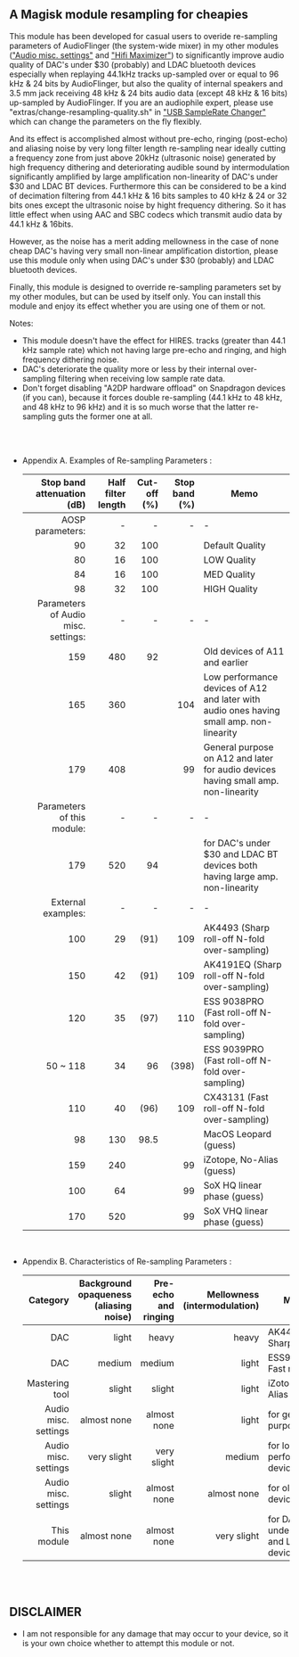 ## A Magisk module resampling for cheapies

This module has been developed for casual users to overide re-sampling parameters of AudioFlinger (the system-wide mixer) in my other modules (["Audio misc. settings"](https://github.com/Magisk-Modules-Alt-Repo/audio-misc-settings) and ["Hifi Maximizer"](https://github.com/yzyhk904/hifi-maximizer-mod)) to significantly improve audio quality of DAC's under $30 (probably) and LDAC bluetooth devices especially when replaying 44.1kHz tracks up-sampled over or equal to 96 kHz & 24 bits by AudioFlinger, but also the quality of internal speakers and 3.5 mm jack receiving 48 kHz & 24 bits audio data (except 48 kHz & 16 bits) up-sampled by AudioFlinger. If you are an audiophile expert, please use "extras/change-resampling-quality.sh" in ["USB SampleRate Changer"](https://github.com/yzyhk904/USB_SampleRate_Changer) which can change the parameters on the fly flexibly.

And its effect is accomplished almost without pre-echo, ringing (post-echo) and aliasing noise by very long filter length re-sampling near ideally cutting a frequency zone from just above 20kHz (ultrasonic noise) generated by high frequency dithering and deteriorating audible sound by intermodulation significantly amplified by large amplification non-linearity of DAC's under $30 and LDAC BT devices. Furthermore this can be considered to be a kind of decimation filtering from 44.1 kHz & 16 bits samples to 40 kHz & 24 or 32 bits ones except the ultrasonic noise by hight frequency dithering. So it has little effect when using AAC and SBC codecs which transmit audio data by 44.1 kHz & 16bits. 

However, as the noise has a merit adding mellowness in the case of none cheap DAC's having very small non-linear amplification distortion, please use this module only when using DAC's under $30 (probably) and LDAC bluetooth devices.

Finally, this module is designed to override re-sampling parameters set by my other modules, but can be used by itself only. You can install this module and enjoy its effect whether you are using one of them or not.


Notes:
* This module doesn't have the effect for HIRES. tracks (greater than 44.1 kHz sample rate) which not having large pre-echo and ringing, and high frequency dithering noise.
* DAC's deteriorate the quality more or less by their internal over-sampling filtering when receiving low sample rate data.
* Don't forget disabling "A2DP hardware offload" on Snapdragon devices (if you can), because it forces double re-sampling (44.1 kHz to 48 kHz, and 48 kHz to 96 kHz) and it is so much worse that the latter re-sampling guts the former one at all.

<br/>
<br/>

- Appendix A. Examples of Re-sampling Parameters :
    
    
    | Stop band attenuation (dB) | Half filter length | Cut-off (%) | Stop band (%) | Memo |
    | ---: | ---: | ---: | ---: | ---- |
    | AOSP parameters: | - | - | - | - |
    | 90 | 32 | 100 | | Default Quality|
    | 80 | 16 | 100 | | LOW Quality |
    | 84 | 16 | 100 | | MED Quality |
    | 98 | 32 | 100 | | HIGH Quality |
    | Parameters of Audio misc. settings: | - | - | - | - |
    | 159 | 480 | 92 | | Old devices of A11 and earlier |
    | 165 | 360 | | 104 | Low performance devices of A12 and later with audio ones having small amp. non-linearity |
    | 179 | 408 | | 99 | General purpose on A12 and later for audio devices having small amp. non-linearity |
    | Parameters of this module: | - | - | - | - |
    | 179 | 520 | 94 | | for DAC's under $30 and LDAC BT devices both having large amp. non-linearity |
    | External examples: | - | - | - | - |
    | 100 | 29 | (91) | 109 | AK4493 (Sharp roll-off N-fold over-sampling) |
    | 150 | 42 | (91) | 109 | AK4191EQ (Sharp roll-off N-fold over-sampling) |
    | 120 | 35 | (97) | 110 | ESS 9038PRO (Fast roll-off N-fold over-sampling) |
    | 50 ~ 118 | 34 | 96 | (398) | ESS 9039PRO (Fast roll-off N-fold over-sampling) |
    | 110 | 40 | (96) | 109 | CX43131 (Fast roll-off N-fold over-sampling) |
    | 98 | 130 | 98.5 | | MacOS Leopard (guess) |
    | 159 | 240 | | 99 | iZotope, No-Alias (guess) |
    | 100 | 64 | | 99 | SoX HQ linear phase (guess) |
    | 170 | 520 | | 99 | SoX VHQ linear phase (guess) |

<br/>

- Appendix B. Characteristics of Re-sampling Parameters :
    
    
    | Category | Background opaqueness (aliasing noise) | Pre-echo and ringing | Mellowness (intermodulation) | Memo |
    | ---: | ---: | ---: | ---: | ---- |
    | DAC | light | heavy | heavy | AK4491EQ Sharp roll-off |
    | DAC | medium | medium | light | ESS9039PRO Fast roll-off |
    | Mastering tool | slight | slight | light | iZotope, No Alias (guess) |
    | Audio misc. settings | almost none | almost none | light | for general purpose |
    | Audio misc. settings | very slight | very slight | medium | for low performance devices |
    | Audio misc. settings | slight | almost none | almost none | for old devices |
    | This module | almost none | almost none | very slight | for DAC's under $30 and LDAC BT devices |

<br/>
<br/>

## DISCLAIMER

* I am not responsible for any damage that may occur to your device, so it is your own choice whether to attempt this module or not.

##
